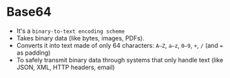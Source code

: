 # Base64

- It's a `binary-to-text encoding scheme`
- Takes binary data (like bytes, images, PDFs).
- Converts it into text made of only 64 characters: `A–Z`, `a–z`, `0–9`, `+`, `/` (and `=` as padding)
- To safely transmit binary data through systems that only handle text (like JSON, XML, HTTP headers, email)
